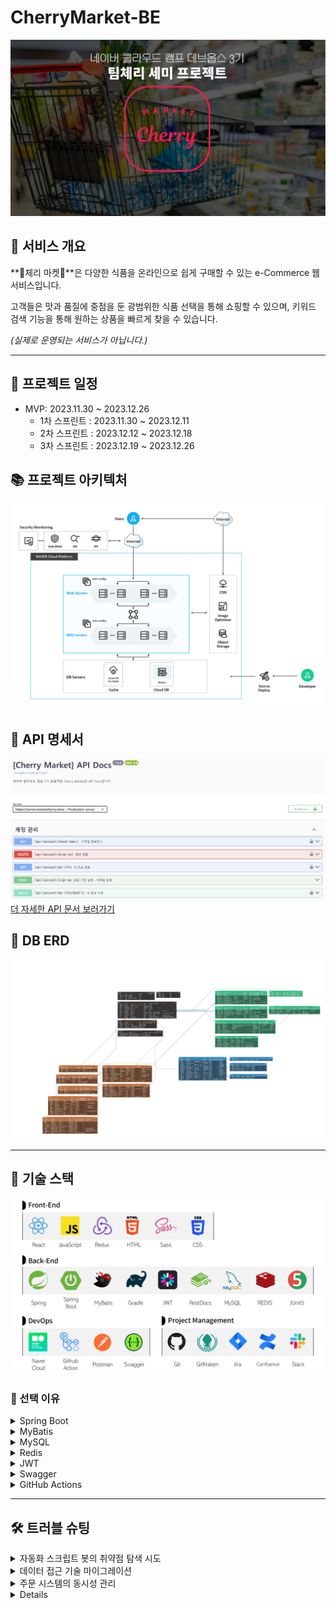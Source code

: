 # CherryMarket-BE

![main.png](./docs/main.png)

## 🔎 서비스 개요

**🍒체리 마켓🍒**은 다양한 식품을 온라인으로 쉽게 구매할 수 있는 e-Commerce 웹 서비스입니다.

고객들은 맛과 품질에 중점을 둔 광범위한 식품 선택을 통해 쇼핑할 수 있으며, 키워드 검색 기능을 통해 원하는 상품을 빠르게 찾을 수 있습니다.


_(실제로 운영되는 서비스가 아닙니다.)_

---

## 📅 프로젝트 일정

- MVP: 2023.11.30 ~ 2023.12.26
  - 1차 스프린트 : 2023.11.30 ~ 2023.12.11
  - 2차 스프린트 : 2023.12.12 ~ 2023.12.18
  - 3차 스프린트 : 2023.12.19 ~ 2023.12.26

    
## 📚 프로젝트 아키텍처
![architecture.png](./docs/architecture.png)

## 📙 API 명세서
![docs.png](./docs/docs.png)
[더 자세한 API 문서 보러가기](http://docs.marketcherry.store/cherry-api-docs/dist/swagger-ui.html)


## 📗 DB ERD

![database.png](./docs/database.png)

---

## 🔧 기술 스택
![techstack.png](./docs/techstack.png)


### 📌 선택 이유
<details>
<summary>Spring Boot</summary>

![springboot.png](./docs/reason/springboot.png)
- **의존성 관리**: 자동화된 의존성 관리를 통해 프로젝트 구성을 단순화
- **내장 서버**: 내장 서버 지원으로 별도 서버 설정 필요 없이 바로 개발 시작 가능
- **자동 구성**: 스프링의 다양한 기능을 자동으로 구성 빠른 개발 환경 조성
</details>
<details>
<summary>MyBatis</summary>

![mybatis.png](./docs/reason/mybatis.png)
- SQL 익숙한 사용으로 러닝 커브 완화
- **SQL 제어**: SQL 개발자가 을 직접 작성하고 제어 가능
</details>
<details>
<summary>MySQL</summary>

![mysql.png](./docs/reason/mysql.png)
- **신뢰성과 안정성**: 오랜 기간에 걸쳐 입증된 데이터베이스 관리 시스템
- **무료 오픈 소스**: 비용 효율적인 선택 개발 및 배포에 무료로 사용 가능
- **호환성과 확장성**: 다양한 언어 및 플랫폼과의 호환성 확장 가능한 구조
</details>
<details>
<summary>Redis</summary>

![redis.png](./docs/reason/redis.png)
 - **빠른 성능**: 인메모리 데이터 스토어로 빠른 데이터 읽기 쓰기 속도 제공
 - **확장성**: 쉬운 스케일링 및 데이터 분산 처리 지원
 - **캐싱 및 세션 관리**: 효과적인 캐싱 솔루션 세션 관리 용이
</details>
<details>
<summary>JWT</summary>

![jwt.png](./docs/reason/jwt.png)
- 상태 비저장 인증: 서버의 세션 관리 필요 없이 클라이언트 측에서 인증 관리
- 보안성: 정보의 암호화 및 서명을 통한 높은 보안성 제공
- 언어 독립적: 다양한 프로그래밍 언어 및 플랫폼에서 사용 가능
</details>
<details>
<summary>Swagger</summary>

![swagger.png](./docs/reason/swagger.png)

- **API 문서 자동화**: REST API 문서를 자동으로 생성 및 관리
- **인터랙티브 테스팅**: API 엔드포인트에 대한 직접적인 테스트 지원
- **개발자 친화적**: UI API 직관적인 로 구조 이해 및 협업 용이
- **표준 준수**: OpenAPI 사양 준수 / 다양한 플랫폼과의 호환성
</details>
<details>
<summary>GitHub Actions</summary>

![githubactions.png](./docs/reason/githubactions.png)

- **통합 환경**: GitHub , CI/CD 저장소와 직접 통합되어 별도의 시스템 설정 불필요
- **간편한 설정**: YAML 파일을 통한 간단한 워크플로우 구성
- **자동화된 프로세스**: Push, Pull Request 시 자동화된 빌드/테스트/배포
</details>

---

## 🛠 트러블 슈팅
<details>
<summary>자동화 스크립트 봇의 취약점 탐색 시도</summary>

![trouble1.png](./docs/ids-1.png)

  - **문제**: 봇이 /admin, /phpMyAdmin, /dbAdmin, /env 등의 요청을 통해 취약점을 찾는 행위를 반복적으로 시도
  - **해결**: 로그 분석을 통해 자동화 스크립트 봇의 취약점 탐색 시도를 확인했지만, 제한된 리소스로 WAF 등 솔루션 구축이 어려워 애플리케이션 자체에서 Redis를 활용해 정상 경로("/api/**") 외에는 요청 수 제한, 임시 차단하는 RateLimitFilter를 추가해 대응했습니다.

</details>
<details>
<summary>데이터 접근 기술 마이그레이션</summary>

  - **상황**:
    - Mybatis 사용 시, 데이터 매핑의 복잡성과 쿼리 작성 및 수정 과정에서 Mapper 인터페이스와 XML 등 여러 파일을 동시에 관리해야 하는 번거로움

    - 쿼리를 중심으로 기능 개발을 진행하다 보니, 비즈니스 로직과 쿼리가 밀접하게 결합
    - 비즈니스 로직을 쿼리에 끼워 맞추는 형태로 개발이 진행되는 경향


  - **대처**: MyBatis에서 **JPA**로 마이그레이션 결정

    → 도메인 모델과의 일치를 통해 객체 지향 설계의 이점을 최대화

    → 쿼리 자동화로 **휴먼 에러 가능성 ↓** · 애플리케이션 안정성 ↑ · 개발 효율 ↑
</details>
<details>
<summary>주문 시스템의 동시성 관리</summary>

- **상황:** 동시에 같은 상품에 대한 주문 요청이 발생할 경우 등 상황에 대한 **동시성 관리** 방안이 필요

- **방법 모색 과정:** 
    - sychronized: Java에 내장된 동기화 메커니즘이지만, 전체 메서드를 락으로 처리하는 방식은 성능 저하 우려가 크고 분산 환경에서의 확장성 낮음
    - 낙관적 또는 비관적 잠금: JPA에서 제공하는 기능 활용 가능, 데이터베이스 리소스를 장기간 점유할 경우 성능 저하가 발생할 수 있다는 단점
    - **Redisson:** 높은 성능과 분산 환경에서의 우수한 확장성을 제공, 기존 Redis 인프라 활용 가능

- **대처:** **Redisson**을 활용하여 상품 재고 변경 시도 시, 해당 상품 코드와 동일한 이름의 락을 획득한 경우에만 작업을 진행하도록 하고, 락을 획득하지 못했을 때는 일정 시간 후 재시도하도록 구성

```java
    @DistributedLock(waitTime = 3, leaseTime = 10)
    @Transactional(propagation = Propagation.MANDATORY)
    @Retryable(retryFor = {CouldNotObtainLockException.class}, backoff = @Backoff(delay = 100, maxDelay = 500, multiplier = 2))
    public void handleUpdateInventoryInternal(Goods goods, int requestedQuantity) {
        if (goods.getInventory() < requestedQuantity) {
            throw new InsufficientStockException(INSUFFICIENT_STOCK, goods.getName());
        }

        goods.updateInventory(requestedQuantity);
        log.info("재고 업데이트 완료! / 요청 수량 : {}, 반영 후 재고 : {}", requestedQuantity, goods.getInventory());
    }
```

추가로, 락 획득 로직을 AOP를 통해 관리해 비즈니스 로직의 **가독성 유지**할 수 있도록 구성했습니다.

```java
@Slf4j(topic = "distributedLockAspect")
@Aspect
@Component
@RequiredArgsConstructor
public class DistributedLockAspect {

    private final RedissonClient redissonClient;

    @Pointcut("@annotation(distributedLock)")
    public void lockPointcut(DistributedLock distributedLock) {
    }

    @Around(value = "lockPointcut(distributedLock) && args(goods, requestedQuantity)",
            argNames = "joinPoint,distributedLock,goods,requestedQuantity")
    public Object aroundLockPointcut(
            ProceedingJoinPoint joinPoint,
            DistributedLock distributedLock,
            Goods goods,
            int requestedQuantity
    ) throws Throwable {
        RLock lock = redissonClient.getLock(goods.getCode());
        boolean isLocked = false;
        try {
            isLocked = lock.tryLock(distributedLock.waitTime(), distributedLock.leaseTime(), TimeUnit.SECONDS);
            if (isLocked) {
                log.info("Lock acquired for key: {}", goods.getCode());
                return joinPoint.proceed();
            } else {
                throw new CouldNotObtainLockException("Could not obtain lock");
            }
        } finally {
            if (isLocked) {
                log.info("Releasing lock for key: {}", goods.getCode());
                lock.unlock();
            }
        }
    }
}
```

</details>
<details>
<summmary>JPA 캐시와 DB 불일치 문제 해결</summmary>

- **상황:** 주문 처리 로직 테스트 중, 다른 요청에 의해 동일한 상품의 재고가 이미 소진된 상태임에도 불구하고, 재고 부족 예외가 발생하지 않는 문제를 발견했습니다.

- **대처:** 로그 분석을 통해, 이 문제가 재고 업데이트 이전 단계에서 이미 로드되어 캐시에 있는 엔티티를 바탕으로 재고 상태를 검증하고 있었기 때문임을 확인했습니다. 
  - 이에 따라, 재고 업데이트를 진행하기 전에 엔티티를 최신 상태로 갱신한 후 업데이트를 처리하고, 변경 사항을 즉시 DB에 반영하도록 작업을 구성해 데이터 불일치 예방했습니다.
</details>



